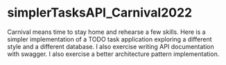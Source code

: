 # simplerTasksAPI_Carnival2022
Carnival means time to stay
home and rehearse a few skills.
Here is a simpler implementation
of a TODO task application exploring
a different style and a different 
database. I also exercise writing 
API documentation with swagger.
I also exercise a better architecture
pattern implementation.
